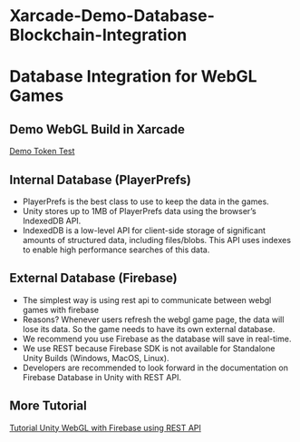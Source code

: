 # Xarcade-Demo-Database-Blockchain-Integration

# Database Integration for WebGL Games

## Demo WebGL Build in Xarcade
[Demo Token Test](https://xarcade-gamer.proximaxtest.com/game-details/B02995559FA34CEC)

## Internal Database (PlayerPrefs)
-	PlayerPrefs is the best class to use to keep the data in the games.
-	Unity stores up to 1MB of PlayerPrefs data using the browser’s IndexedDB API.
-	IndexedDB is a low-level API for client-side storage of significant amounts of structured data, including files/blobs. This API uses indexes to enable high performance searches of this data.

## External Database (Firebase)
-	The simplest way is using rest api to communicate between webgl games with firebase
-	Reasons? Whenever users refresh the webgl game page, the data will lose its data. So the game needs to have its own external database.
-	We recommend you use Firebase as the database will save in real-time.
-	We use REST because Firebase SDK is not available for Standalone Unity Builds (Windows, MacOS, Linux).
-	Developers are recommended to look forward in the documentation on Firebase Database in Unity with REST API.

## More Tutorial
[Tutorial Unity WebGL with Firebase using REST API](https://github.com/eimanes/Xarcade-Demo-Database-Blockchain-Integration/tree/main/TutorialFirebaseForUnityWebGL)
